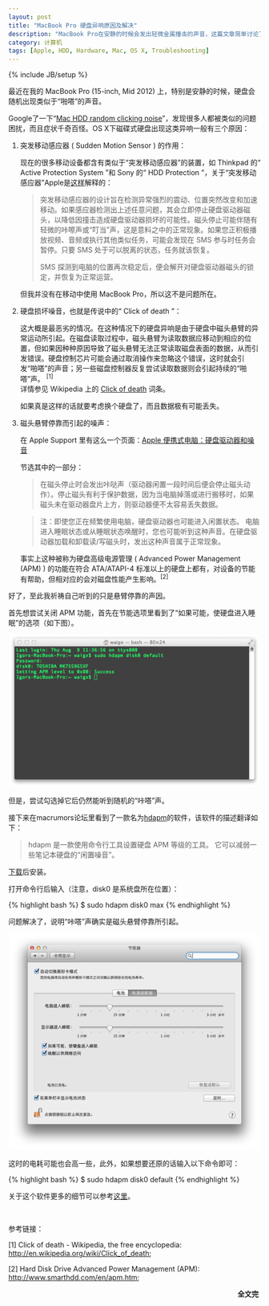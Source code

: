 ```yaml
---
layout: post
title: "MacBook Pro 硬盘异响原因及解决"
description: "MacBook Pro在安静的时候会发出轻微金属撞击的声音，这篇文章简单讨论了引起该声音的原因及解决办法。"
category: 计算机
tags: [Apple, HDD, Hardware, Mac, OS X, Troubleshooting]
---
```

{% include JB/setup %}

<p>最近在我的 MacBook Pro (15-inch, Mid 2012) 上，特别是安静的时候，硬盘会随机出现类似于&ldquo;啪嗒&rdquo;的声音。</p>
<p>Google了一下&ldquo;<a href="https://www.google.com/search?hl=en&amp;newwindow=1&amp;q=Mac+HDD+random+clicking+noise">Mac HDD random clicking noise</a>&rdquo;，发现很多人都被类似的问题困扰，而且症状千奇百怪。OS X下磁碟式硬盘出现这类异响一般有三个原因：</p>
<ol>
	<li>
		<p>突发移动感应器 ( Sudden Motion Sensor ) 的作用：</p>
		<p>现在的很多移动设备都含有类似于&ldquo;突发移动感应器&rdquo;的装置，如 Thinkpad 的&ldquo; Active Protection System &rdquo;和 Sony 的&ldquo; HDD Protection &rdquo;，关于&ldquo;突发移动感应器&rdquo;Apple是<a href="http://support.apple.com/kb/HT1935?viewlocale=zh_CN">这样</a>解释的：</p>
		<blockquote class="r-background">
			突发移动感应器的设计旨在检测异常强烈的震动、位置突然改变和加速移动。如果感应器检测出上述任意问题，其会立即停止硬盘驱动器磁头，以降低因撞击造成硬盘驱动器损坏的可能性。磁头停止可能伴随有轻微的咔嚓声或&ldquo;叮当&rdquo;声，这是意料之中的正常现象。如果您正积极播放视频、音频或执行其他类似任务，可能会发现在 SMS 参与时任务会暂停。只要 SMS 处于可以脱离的状态，任务就该恢复。<p>
			</p>SMS 探测到电脑的位置再次稳定后，便会解开对硬盘驱动器磁头的锁定，并恢复为正常运营。
		</blockquote>
		但我并没有在移动中使用 MacBook Pro，所以这不是问题所在。</li>
	<li>
		<p>硬盘损坏噪音，也就是传说中的&ldquo; Click of death &rdquo;：</p>
		<p>这大概是最恶劣的情况。在这种情况下的硬盘异响是由于硬盘中磁头悬臂的异常运动所引起。在磁盘读取过程中，磁头悬臂为读取数据应移动到相应的位置，但如果因种种原因导致了磁头悬臂无法正常读取磁盘表面的数据，从而引发错误。硬盘控制芯片可能会通过取消操作来忽略这个错误，这时就会引发&ldquo;啪嗒&rdquo;的声音；另一些磁盘控制器反复尝试读取数据则会引起持续的&ldquo;啪嗒&rdquo;声。&nbsp;<sup>[1]</sup><br />详情参见 Wikipedia 上的&nbsp;<a href="http://en.wikipedia.org/wiki/Click_of_death">Click of death</a>&nbsp;词条。</p>
		<p>如果真是这样的话就要考虑换个硬盘了，而且数据极有可能丢失。</p>
	</li>
	<li>
		<p>磁头悬臂停靠而引起的噪声：</p>
		<p>在 Apple Support 里有这么一个页面：<a href="http://support.apple.com/kb/TS2354?viewlocale=zh_CN">Apple 便携式电脑：硬盘驱动器和噪音</a></p>
		<p>节选其中的一部分：</p>
		<blockquote class="r-background">在磁头停止时会发出咔哒声（驱动器闲置一段时间后便会停止磁头动作）。停止磁头有利于保护数据，因为当电脑掉落或进行搬移时，如果磁头未在驱动器盘片上方，则驱动器便不太容易丢失数据。</blockquote>
		<blockquote class="r-background">注：即使您正在频繁使用电脑，硬盘驱动器也可能进入闲置状态。 电脑进入睡眠状态或从睡眠状态唤醒时，您也可能听到这种声音。在硬盘驱动器加载和卸载读/写磁头时，发出这种声音属于正常现象。</blockquote>
		<p>事实上这种被称为硬盘高级电源管理 ( Advanced Power Management (APM) ) 的功能在符合 ATA/ATAPI-4 标准以上的硬盘上都有，对设备的节能有帮助，但相对应的会对磁盘性能产生影响。<sup>[2]</sup></p>
	</li>
</ol>

<p>好了，至此我祈祷自己听到的只是悬臂停靠的声因。</p>
<p>首先想尝试关闭 APM 功能，首先在节能选项里看到了&ldquo;如果可能，使硬盘进入睡眠&rdquo;的选项（如下图）。</p>
<p style="text-align:center;"><img src="/img/post/2012-8-1-hdd-clicking-noises-of-mbp/terminal.png" /></p>
<p>但是，尝试勾选掉它后仍然能听到随机的&ldquo;咔嗒&rdquo;声。</p>
<p>接下来在macrumors论坛里看到了一款名为<a href="http://mckinlay.net.nz/hdapm/">hdapm</a>的软件，该软件的描述翻译如下：</p>

<blockquote class="r-background">
	hdapm 是一款使用命令行工具设置硬盘 APM 等级的工具。
	它可以减弱一些笔记本硬盘的&ldquo;闲置噪音&rdquo;。
</blockquote>

<p><a href="http://mckinlay.net.nz/files/hdapm-installer.dmg">下载</a>后安装。</p>
<p>打开命令行后输入（注意，disk0 是系统盘所在位置）：</p>
{% highlight bash %}
$ sudo hdapm disk0 max
{% endhighlight %}
<p>问题解决了，说明&ldquo;咔嗒&rdquo;声确实是磁头悬臂停靠所引起。</p>
<p style="text-align:center;"><img src="/img/post/2012-8-1-hdd-clicking-noises-of-mbp/power-saver.png" /></p>
<p>这时的电耗可能也会高一些，此外，如果想要还原的话输入以下命令即可：</p>
{% highlight bash %}
$ sudo hdapm disk0 default
{% endhighlight %}
<p>关于这个软件更多的细节可以参考<a href="http://mckinlay.net.nz/hdapm/usage.html">这里</a>。</p>
<p><br /></p>

<p>参考链接：</p>
<p style="text-align:left;">[1]&nbsp;Click of death - Wikipedia, the free encyclopedia:<br /><a href="http://en.wikipedia.org/wiki/Click_of_death">http://en.wikipedia.org/wiki/Click_of_death</a>;</p>
<p style="text-align:left;">[2]&nbsp;Hard Disk Drive Advanced Power Management (APM):<br /><a href="http://www.smarthdd.com/en/apm.htm">http://www.smarthdd.com/en/apm.htm</a>;</p>
<p style="text-align:right;"><strong>全文完</strong>&nbsp;</p>